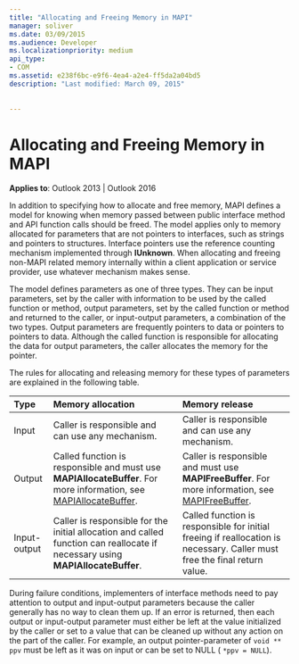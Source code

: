 ```yaml
---
title: "Allocating and Freeing Memory in MAPI"
manager: soliver
ms.date: 03/09/2015
ms.audience: Developer
ms.localizationpriority: medium
api_type:
- COM
ms.assetid: e238f6bc-e9f6-4ea4-a2e4-ff5da2a04bd5
description: "Last modified: March 09, 2015"
 
 
---
```


# Allocating and Freeing Memory in MAPI

  
  
**Applies to**: Outlook 2013 | Outlook 2016 
  
In addition to specifying how to allocate and free memory, MAPI defines a model for knowing when memory passed between public interface method and API function calls should be freed. The model applies only to memory allocated for parameters that are not pointers to interfaces, such as strings and pointers to structures. Interface pointers use the reference counting mechanism implemented through **IUnknown**. When allocating and freeing non-MAPI related memory internally within a client application or service provider, use whatever mechanism makes sense. 
  
The model defines parameters as one of three types. They can be input parameters, set by the caller with information to be used by the called function or method, output parameters, set by the called function or method and returned to the caller, or input-output parameters, a combination of the two types. Output parameters are frequently pointers to data or pointers to pointers to data. Although the called function is responsible for allocating the data for output parameters, the caller allocates the memory for the pointer. 
  
The rules for allocating and releasing memory for these types of parameters are explained in the following table.
  
|**Type**|**Memory allocation**|**Memory release**|
|:-----|:-----|:-----|
|Input  <br/> |Caller is responsible and can use any mechanism.  <br/> |Caller is responsible and can use any mechanism.  <br/> |
|Output  <br/> |Called function is responsible and must use **MAPIAllocateBuffer**. For more information, see [MAPIAllocateBuffer](mapiallocatebuffer.md).  <br/> |Caller is responsible and must use **MAPIFreeBuffer**. For more information, see [MAPIFreeBuffer](mapifreebuffer.md).  <br/> |
|Input-output  <br/> |Caller is responsible for the initial allocation and called function can reallocate if necessary using **MAPIAllocateBuffer**.  <br/> |Called function is responsible for initial freeing if reallocation is necessary. Caller must free the final return value.  <br/> |
   
During failure conditions, implementers of interface methods need to pay attention to output and input-output parameters because the caller generally has no way to clean them up. If an error is returned, then each output or input-output parameter must either be left at the value initialized by the caller or set to a value that can be cleaned up without any action on the part of the caller. For example, an output pointer-parameter of  `void ** ppv` must be left as it was on input or can be set to NULL (  `*ppv = NULL`).
  

